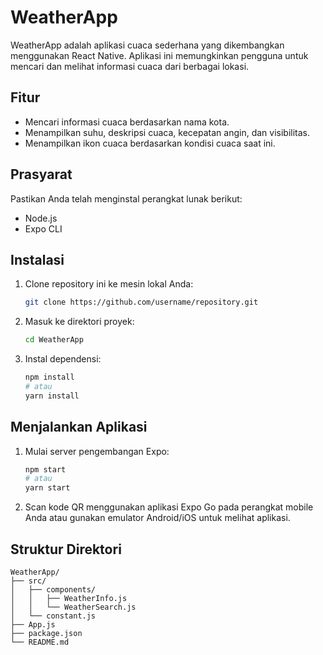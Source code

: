 # WeatherApp

WeatherApp adalah aplikasi cuaca sederhana yang dikembangkan menggunakan React Native. Aplikasi ini memungkinkan pengguna untuk mencari dan melihat informasi cuaca dari berbagai lokasi.

## Fitur

- Mencari informasi cuaca berdasarkan nama kota.
- Menampilkan suhu, deskripsi cuaca, kecepatan angin, dan visibilitas.
- Menampilkan ikon cuaca berdasarkan kondisi cuaca saat ini.

## Prasyarat

Pastikan Anda telah menginstal perangkat lunak berikut:

- Node.js
- Expo CLI

## Instalasi

1. Clone repository ini ke mesin lokal Anda:
    ```sh
    git clone https://github.com/username/repository.git
    ```

2. Masuk ke direktori proyek:
    ```sh
    cd WeatherApp
    ```

3. Instal dependensi:
    ```sh
    npm install
    # atau
    yarn install
    ```

## Menjalankan Aplikasi

1. Mulai server pengembangan Expo:
    ```sh
    npm start
    # atau
    yarn start
    ```

2. Scan kode QR menggunakan aplikasi Expo Go pada perangkat mobile Anda atau gunakan emulator Android/iOS untuk melihat aplikasi.

## Struktur Direktori

```plaintext
WeatherApp/
├── src/
│   ├── components/
│   │   ├── WeatherInfo.js
│   │   └── WeatherSearch.js
│   └── constant.js
├── App.js
├── package.json
└── README.md
